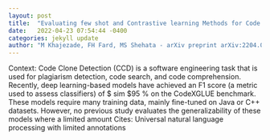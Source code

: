 ```yaml
---
layout: post
title:  "Evaluating few shot and Contrastive learning Methods for Code Clone Detection"
date:   2022-04-23 07:54:44 -0400
categories: jekyll update
author: "M Khajezade, FH Fard, MS Shehata - arXiv preprint arXiv:2204.07501, 2022"
---
```

Context: Code Clone Detection (CCD) is a software engineering task that is used for plagiarism detection, code search, and code comprehension. Recently, deep learning-based models have achieved an F1 score (a metric used to assess classifiers) of $ sim $95 % on the CodeXGLUE benchmark. These models require many training data, mainly fine-tuned on Java or C++ datasets. However, no previous study evaluates the generalizability of these models where a limited amount Cites: Universal natural language processing with limited annotations
